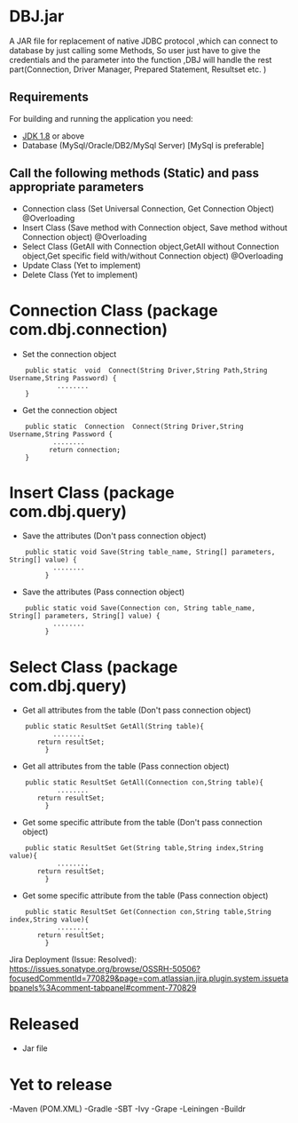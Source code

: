 # DBJ.jar
A JAR file for replacement of native JDBC protocol ,which can connect to database by just calling some Methods, So user just have to give the credentials and the parameter into the function ,DBJ will handle the rest part(Connection, Driver Manager, Prepared Statement, Resultset etc. )


## Requirements

For building and running the application you need:

- [JDK 1.8](http://www.oracle.com/technetwork/java/javase/downloads/jdk8-downloads-2133151.html) or above
- Database (MySql/Oracle/DB2/MySql Server) [MySql is preferable]
 
## Call the following methods (Static) and pass appropriate parameters 
- Connection class (Set Universal Connection, Get Connection Object) @Overloading
- Insert Class (Save method with Connection object, Save method without Connection object)  @Overloading
- Select Class (GetAll with Connection object,GetAll without Connection object,Get specific field with/without Connection object)  @Overloading
- Update Class (Yet to implement)
- Delete Class (Yet to implement)

# Connection Class (package com.dbj.connection)

- Set the connection object
```shell
	public static  void  Connect(String Driver,String Path,String Username,String Password) {
     	    ........
	}
```

- Get the connection object

```shell
	public static  Connection  Connect(String Driver,String Username,String Password {
      	   ........
    	  return connection;
	}
```

# Insert Class (package com.dbj.query)

- Save the attributes (Don't pass connection object) 
```shell
	public static void Save(String table_name, String[] parameters, String[] value) {
      	   ........
    	 }
```
- Save the attributes (Pass connection object) 
```shell
	public static void Save(Connection con, String table_name, String[] parameters, String[] value) {
      	   ........
    	 }
```

# Select Class (package com.dbj.query)

- Get all attributes from the table (Don't pass connection object) 
```shell
	public static ResultSet GetAll(String table){
      	   ........
	   return resultSet;
    	 }
```

- Get all attributes from the table (Pass connection object) 
```shell
	public static ResultSet GetAll(Connection con,String table){
      	    ........
	   return resultSet;
    	 }
```

- Get some specific attribute from the table (Don't pass connection object) 
```shell
	public static ResultSet Get(String table,String index,String value){
      	    ........
	   return resultSet;
    	 }
```

- Get some specific attribute from the table (Pass connection object) 
```shell
	public static ResultSet Get(Connection con,String table,String index,String value){
      	    ........
	   return resultSet;
    	 }
```

Jira Deployment (Issue: Resolved): https://issues.sonatype.org/browse/OSSRH-50506?focusedCommentId=770829&page=com.atlassian.jira.plugin.system.issuetabpanels%3Acomment-tabpanel#comment-770829

# Released
- Jar file
# Yet to release
-Maven (POM.XML)
-Gradle
-SBT
-Ivy
-Grape
-Leiningen
-Buildr

